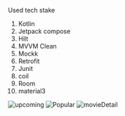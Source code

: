Used tech stake 
1. Kotlin
2. Jetpack compose
3. Hilt
4. MVVM Clean
5. Mockk
6. Retrofit
7. Junit
8. coil
9. Room
10. material3 



![upcoming](https://github.com/Phani-nunna/MyMovieApp/assets/8778303/b86da0d6-9952-40ae-b167-e4b5f076c953)
![Popular](https://github.com/Phani-nunna/MyMovieApp/assets/8778303/649de027-e5bc-4386-8d3c-9a63cb42f8d8)
![movieDetail](https://github.com/Phani-nunna/MyMovieApp/assets/8778303/bf2b0a24-1dbd-4daa-b7fe-b60f34fe02d6)


